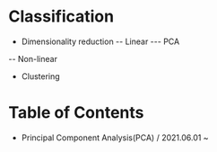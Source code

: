 # Classification
- Dimensionality reduction
-- Linear 
--- PCA

-- Non-linear

- Clustering



# Table of Contents
- Principal Component Analysis(PCA) / 2021.06.01 ~
